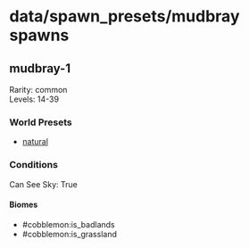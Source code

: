 # data/spawn_presets/mudbray spawns  
  
## mudbray-1  
Rarity: common  
Levels: 14-39  
  
### World Presets  
* [natural](/data/spawn_data/natural.md)  
  
### Conditions  
Can See Sky: True  
  
#### Biomes  
  * #cobblemon:is_badlands
  * #cobblemon:is_grassland
  
